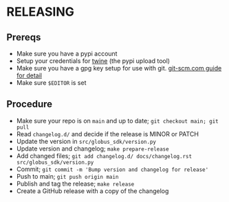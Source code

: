 # RELEASING

## Prereqs

- Make sure you have a pypi account
- Setup your credentials for [twine](https://github.com/pypa/twine) (the pypi upload tool)
- Make sure you have a gpg key setup for use with git.
  [git-scm.com guide for detail](https://git-scm.com/book/en/v2/Git-Tools-Signing-Your-Work)
- Make sure `$EDITOR` is set

## Procedure

- Make sure your repo is on `main` and up to date; `git checkout main; git pull`
- Read `changelog.d/` and decide if the release is MINOR or PATCH
- Update the version in `src/globus_sdk/version.py`
- Update version and changelog; `make prepare-release`
- Add changed files;
    `git add changelog.d/ docs/changelog.rst src/globus_sdk/version.py`
- Commit; `git commit -m 'Bump version and changelog for release'`
- Push to main; `git push origin main`
- Publish and tag the release; `make release`
- Create a GitHub release with a copy of the changelog
